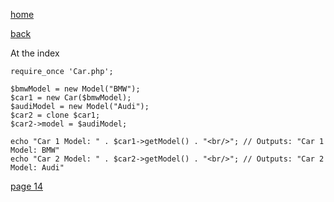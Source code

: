 [home](./page01.md)

[back](./page10.md)

At the index

```
require_once 'Car.php';

$bmwModel = new Model("BMW");
$car1 = new Car($bmwModel);
$audiModel = new Model("Audi");
$car2 = clone $car1;
$car2->model = $audiModel;

echo "Car 1 Model: " . $car1->getModel() . "<br/>"; // Outputs: "Car 1 Model: BMW"
echo "Car 2 Model: " . $car2->getModel() . "<br/>"; // Outputs: "Car 2 Model: Audi"
```

[page 14](./page14.md)

